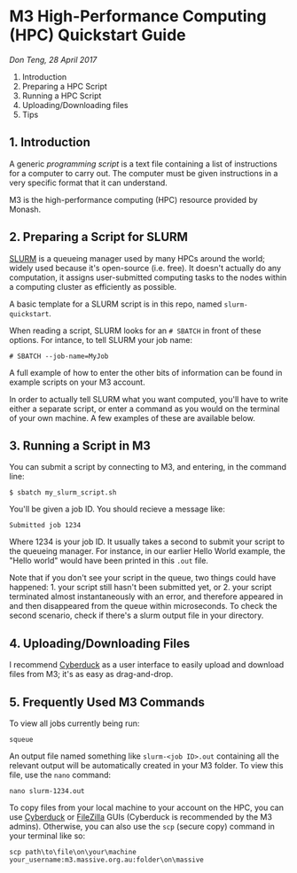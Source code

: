 # M3 High-Performance Computing (HPC) Quickstart Guide
*Don Teng, 28 April 2017*

1. Introduction
2. Preparing a HPC Script
3. Running a HPC Script
4. Uploading/Downloading files
5. Tips

## 1. Introduction
A generic *programming script* is a text file containing a list of instructions for a computer to carry out. The computer must be given instructions in a very specific format that it can understand.

M3 is the high-performance computing (HPC) resource provided by Monash. 

## 2. Preparing a Script for SLURM
[SLURM](https://en.wikipedia.org/wiki/Slurm_Workload_Manager) is a queueing manager used by many HPCs around the world; widely used because it's open-source (i.e. free). It doesn't actually do any computation, it assigns user-submitted computing tasks to the nodes within a computing cluster as efficiently as possible.

A basic template for a SLURM script is in this repo, named `slurm-quickstart`. 

When reading a script, SLURM looks for an `# SBATCH` in front of these options. For intance, to tell SLURM your job name:

`# SBATCH --job-name=MyJob`

A full example of how to enter the other bits of information can be found in example scripts on your M3 account. 

In order to actually tell SLURM what you want computed, you'll have to write either a separate script, or enter a command as you would on the terminal of your own machine. A few examples of these are available below.

## 3. Running a Script in M3
You can submit a script by connecting to M3, and entering, in the command line:

`$ sbatch my_slurm_script.sh`

You'll be given a job ID. You should recieve a message like:

`Submitted job 1234`

Where 1234 is your job ID. It usually takes a second to submit your script to the queueing manager. For instance, in our earlier Hello World example, the "Hello world" would have been printed in this `.out` file.

Note that if you don't see your script in the queue, two things could have happened: 1. your script still hasn't been submitted yet, or 2. your script terminated almost instantaneously with an error, and therefore appeared in and then disappeared from the queue within microseconds. To check the second scenario, check if there's a slurm output file in your directory. 

## 4. Uploading/Downloading Files
I recommend [Cyberduck](https://cyberduck.io/?l=en) as a user interface to easily upload and download files from M3; it's as easy as drag-and-drop. 

## 5. Frequently Used M3 Commands
To view all jobs currently being run:

`squeue`

An output file named something like `slurm-<job ID>.out` containing all the relevant output will be automatically created in your M3 folder.  To view this file, use the `nano` command:

`nano slurm-1234.out`

To copy files from your local machine to your account on the HPC, you can use [Cyberduck](https://cyberduck.io/?l=en) or [FileZilla](https://filezilla-project.org/) GUIs (Cyberduck is recommended by the M3 admins). Otherwise, you can also use the `scp` (secure copy) command in your terminal like so:

`scp path\to\file\on\your\machine your_username:m3.massive.org.au:folder\on\massive`

